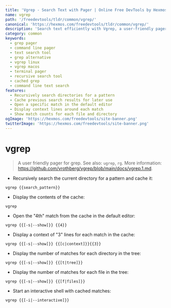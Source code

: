 ```yaml
---
title: 'Vgrep - Search Text with Pager | Online Free DevTools by Hexmos'
name: vgrep
path: '/freedevtools/tldr/common/vgrep/'
canonical: 'https://hexmos.com/freedevtools/tldr/common/vgrep/'
description: 'Search text efficiently with Vgrep, a user-friendly pager for grep. Easily browse search results and navigate large files. Free online tool, no registration required.'
category: common
keywords:
  - grep pager
  - command line pager
  - text search tool
  - grep alternative
  - vgrep linux
  - vgrep macos
  - terminal pager
  - recursive search tool
  - cached grep
  - command line text search
features:
  - Recursively search directories for a pattern
  - Cache previous search results for later use
  - Open a specific match in the default editor
  - Display context lines around each match
  - Show match counts for each file and directory
ogImage: 'https://hexmos.com/freedevtools/site-banner.png'
twitterImage: 'https://hexmos.com/freedevtools/site-banner.png'
---
```


# vgrep

> A user friendly pager for grep.
> See also: `ugrep`, `rg`.
> More information: <https://github.com/vrothberg/vgrep/blob/main/docs/vgrep.1.md>.

- Recursively search the current directory for a pattern and cache it:

`vgrep {{search_pattern}}`

- Display the contents of the cache:

`vgrep`

- Open the "4th" match from the cache in the default editor:

`vgrep {{[-s|--show]}} {{4}}`

- Display a context of "3" lines for each match in the cache:

`vgrep {{[-s|--show]}} {{[c|context]}}{{3}}`

- Display the number of matches for each directory in the tree:

`vgrep {{[-s|--show]}} {{[t|tree]}}`

- Display the number of matches for each file in the tree:

`vgrep {{[-s|--show]}} {{[f|files]}}`

- Start an interactive shell with cached matches:

`vgrep {{[-i|--interactive]}}`
